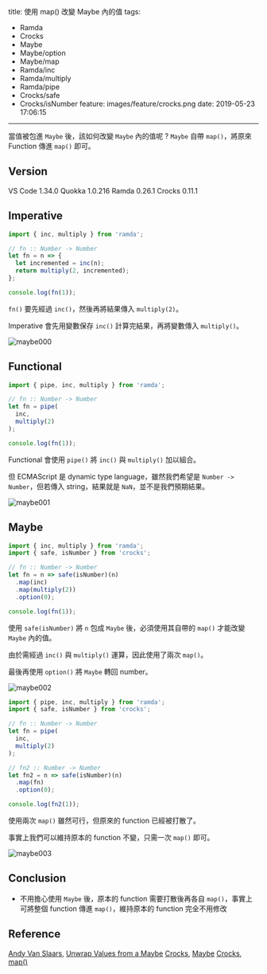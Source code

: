 title: 使用 map() 改變 Maybe 內的值
tags:
  - Ramda
  - Crocks
  - Maybe
  - Maybe/option
  - Maybe/map
  - Ramda/inc
  - Ramda/multiply
  - Ramda/pipe
  - Crocks/safe
  - Crocks/isNumber
feature: images/feature/crocks.png
date: 2019-05-23 17:06:15
---
當值被包進 `Maybe` 後，該如何改變 `Maybe` 內的值呢 ? `Maybe` 自帶 `map()`，將原來 Function 傳進 `map()` 即可。

<!-- more -->

## Version

VS Code 1.34.0
Quokka 1.0.216
Ramda 0.26.1
Crocks 0.11.1

## Imperative

```javascript
import { inc, multiply } from 'ramda';

// fn :: Number -> Number
let fn = n => {
  let incremented = inc(n);
  return multiply(2, incremented);
};

console.log(fn(1));
```

`fn()` 要先經過 `inc()`，然後再將結果傳入 `multiply(2)`。

Imperative 會先用變數保存 `inc()` 計算完結果，再將變數傳入 `multiply()`。

![maybe000](/images/crocks/maybe/map/map000.png)

## Functional

```javascript
import { pipe, inc, multiply } from 'ramda';

// fn :: Number -> Number
let fn = pipe(
  inc,
  multiply(2)
);

console.log(fn(1));
```

Functional 會使用 `pipe()` 將 `inc()` 與 `multiply()` 加以組合。

但 ECMAScript 是 dynamic type language，雖然我們希望是 `Number -> Number`，但若傳入 string，結果就是 `NaN`，並不是我們預期結果。

![maybe001](/images/crocks/maybe/map/map001.png)

## Maybe

```javascript
import { inc, multiply } from 'ramda';
import { safe, isNumber } from 'crocks';

// fn :: Number -> Number
let fn = n => safe(isNumber)(n)
  .map(inc) 
  .map(multiply(2))
  .option(0);

console.log(fn(1));
```

使用 `safe(isNumber)` 將 `n` 包成 `Maybe` 後，必須使用其自帶的 `map()` 才能改變 `Maybe` 內的值。

由於需經過 `inc()` 與 `multiply()` 運算，因此使用了兩次 `map()`。

最後再使用 `option()` 將 `Maybe` 轉回 number。

![maybe002](/images/crocks/maybe/map/map002.png)

```javascript
import { pipe, inc, multiply } from 'ramda';
import { safe, isNumber } from 'crocks';

// fn :: Number -> Number
let fn = pipe(
  inc,
  multiply(2)
);

// fn2 :: Number -> Number
let fn2 = n => safe(isNumber)(n)
  .map(fn)
  .option(0);

console.log(fn2(1));
```

使用兩次 `map()` 雖然可行，但原來的 function 已經被打散了。

事實上我們可以維持原本的 function 不變，只需一次 `map()` 即可。

![maybe003](/images/crocks/maybe/map/map003.png)

## Conclusion

* 不用擔心使用 `Maybe` 後，原本的 function 需要打散後再各自 `map()`，事實上可將整個 function 傳進 `map()`，維持原本的 function 完全不用修改

## Reference

[Andy Van Slaars](https://egghead.io/instructors/andrew-van-slaars), [Unwrap Values from a Maybe](https://egghead.io/lessons/javascript-unwrap-values-from-a-maybe)
[Crocks](https://evilsoft.github.io/crocks/), [Maybe](https://evilsoft.github.io/crocks/docs/crocks/Maybe.html)
[Crocks](https://evilsoft.github.io/crocks/), [map()](https://evilsoft.github.io/crocks/docs/crocks/Maybe.html#map)


